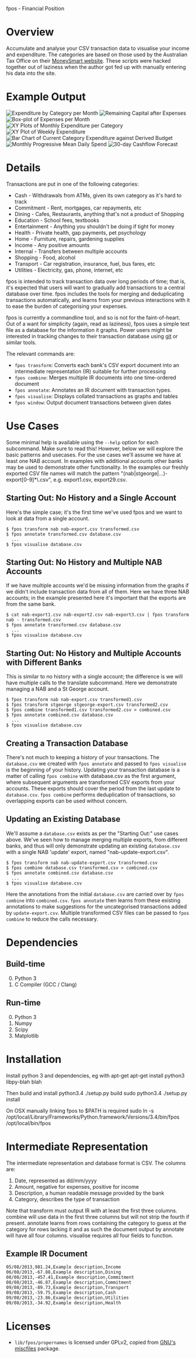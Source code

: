 fpos - Financial Position

Overview
========

Accumulate and analyse your CSV transaction data to visualise your income and
expenditure.  The categories are based on those used by the Australian Tax
Office on their [MoneySmart website](https://www.moneysmart.gov.au/). These
scripts were hacked together out of laziness when the author got fed up with
manually entering his data into the site.

Example Output
========

![Expenditure by Category per Month](examples/figure_1.png)
![Remaining Capital after Expenses](examples/figure_2.png)
![Box-plot of Expenses per Month](examples/figure_3.png)
![XY Plots of Monthly Expenditure per Category](examples/figure_4.png)
![XY Plot of Weekly Expenditure](examples/figure_5.png)
![Bar Chart of Current Category Expenditure against Derived Budget](examples/figure_6.png)
![Monthly Progressive Mean Daily Spend](examples/figure_7.png)
![30-day Cashflow Forecast](examples/figure_8.png)

Details
=======

Transactions are put in one of the following categories:

* Cash - Withdrawals from ATMs, given its own category as it's hard to track
* Commitment - Rent, mortgages, car repayments, etc
* Dining - Cafes, Restaurants, anything that's not a product of Shopping
* Education - School fees, textbooks
* Entertainment - Anything you shouldn't be doing if tight for money
* Health - Private health, gap payments, pet psychology
* Home - Furniture, repairs, gardening supplies
* Income - Any positive amounts
* Internal - Transfers between multiple accounts
* Shopping - Food, alcohol
* Transport - Car registration, insurance, fuel, bus fares, etc
* Utilities - Electricity, gas, phone, internet, etc

fpos is intended to track transaction data over long periods of time; that is,
it's expected that users will want to gradually add transactions to a central
database over time. fpos includes the tools for merging and deduplicating
transactions automatically, and learns from your previous interactions with it
to ease the burden of categorising your expenses.

fpos is currently a commandline tool, and so is not for the faint-of-heart. Out
of a want for simplicity (again, read as laziness), fpos uses a simple text
file as a database for the information it graphs. Power users might be
interested in tracking changes to their transaction database using [git](http://git-scm.com/) or
similar tools.

The relevant commands are:

* `fpos transform`: Converts each bank's CSV export document into an intermediate
  representation (IR) suitable for further processing
* `fpos combine`: Merges multiple IR documents into one time-ordered document
* `fpos annotate`: Annotates an IR document with transaction types.
* `fpos visualise`: Displays collated transactions as graphs and tables
* `fpos window`: Output document transactions between given dates


Use Cases
=========

Some minimal help is available using the `--help` option for each subcommand.
Make sure to read this! However, below we will explore the basic patterns and
usecases. For the use cases we'll assume we have at least one NAB account. In
examples with additional accounts other banks may be used to demonstrate other
functionality. In the examples our freshly exported CSV file names will match
the pattern "(nab|stgeorge|...)-export[0-9]\*\\.csv", e.g. export1.csv, export29.csv.

Starting Out: No History and a Single Account
---------------------------------------------

Here's the simple case; it's the first time we've used fpos and we want to look
at data from a single account.

    $ fpos transform nab nab-export.csv transformed.csv
    $ fpos annotate transformed.csv database.csv
      ...
    $ fpos visualise database.csv

Starting Out: No History and Multiple NAB Accounts
--------------------------------------------------

If we have multiple accounts we'd be missing information from the graphs if we
didn't include transaction data from all of them. Here we have three NAB
accounts; in the example presented here it's important that the exports are
from the same bank.

    $ cat nab-export1.csv nab-export2.csv nab-export3.csv | fpos transform nab - transformed.csv
    $ fpos annotate transformed.csv database.csv
      ...
    $ fpos visualise database.csv

Starting Out: No History and Multiple Accounts with Different Banks
-------------------------------------------------------------------

This is similar to no history with a single account; the difference is we will
have multiple calls to the translate subcommand. Here we demonstrate managing a
NAB and a St George account.

    $ fpos transform nab nab-export.csv transformed1.csv
    $ fpos transform stgeorge stgeorge-export.csv transformed2.csv
    $ fpos combine transformed1.csv transformed2.csv > combined.csv
    $ fpos annotate combined.csv database.csv
      ...
    $ fpos visualise database.csv

Creating a Transaction Database
-------------------------------

There's not much to keeping a history of your transactions. The `database.csv`
we created with `fpos annotate` and passed to `fpos visualise` is the beginning
of your history. Updating your transaction database is a matter of calling
`fpos combine` with database.csv as the first argument, where subsequent
arguments are transformed CSV exports from your accounts. These exports should
cover the period from the last update to `database.csv`. `fpos combine`
performs deduplication of transactions, so overlapping exports can be used
without concern.

Updating an Existing Database
-----------------------------

We'll assume a `database.csv` exists as per the "Starting Out:" use cases
above. We've seen how to manage merging multiple exports, from different banks,
and thus will only demonstrate updating an existing `database.csv` with a
single NAB 'update' export, named "nab-update-export.csv".

    $ fpos transform nab nab-update-export.csv transformed.csv
    $ fpos combine database.csv transformed.csv > combined.csv
    $ fpos annotate combined.csv database.csv
      ...
    $ fpos visualise database.csv

Here the annotations from the initial `database.csv` are carried over by `fpos
combine` into `combined.csv`. `fpos annotate` then learns from these existing
annotations to make suggestions for the uncategorised transactions added by
`update-export.csv`. Multiple transformed CSV files can be passed to `fpos
combine` to reduce the calls necessary.

Dependencies
============

Build-time
----------

0. Python 3
1. C Compiler (GCC / Clang)

Run-time
--------

0. Python 3
1. Numpy
2. Scipy
3. Matplotlib

Installation
============

Install python 3 and dependencies, eg with apt-get
	apt-get install python3 libpy-blah blah

Then build and install
python3.4 ./setup.py build
sudo python3.4 ./setup.py install

On OSX manually linking fpos to $PATH is required
sudo ln -s /opt/local/Library/Frameworks/Python.framework/Versions/3.4/bin/fpos /opt/local/bin/fpos

Intermediate Representation
===========================

The intermediate representation and database format is CSV. The columns are:

1. Date, represented as dd/mm/yyyy
2. Amount, negative for expenses, positive for income
3. Description, a human readable message provided by the bank
4. Category, describes the type of transaction

Note that transform must output IR with at least the first three columns.
combine will use data in the first three columns but will not strip the fourth
if present. annotate learns from rows containing the category to guess at the
category for rows lacking it and as such the document output by annotate will
have all four columns. visualise requires all four fields to function.

Example IR Document
-------------------

    05/08/2013,981.24,Example description,Income
    06/08/2013,-67.88,Example description,Dining
    08/08/2013,-457.41,Example description,Commitment
    08/08/2013,-46.87,Example description,Commitment
    09/08/2013,-89.73,Example description,Transport
    09/08/2013,-59.75,Example description,Cash
    09/08/2013,-23.86,Example description,Utilities
    09/08/2013,-34.92,Example description,Health

Licenses
========

* `lib/fpos/propernames` is licensed under GPLv2, copied from
  [GNU's miscfiles](https://www.gnu.org/software/miscfiles/) package.
